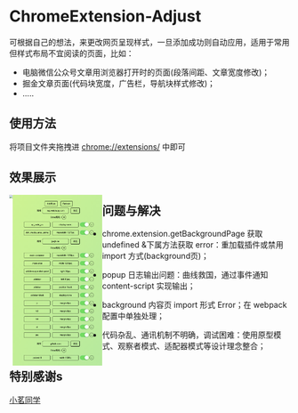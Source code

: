 # ChromeExtension-Adjust

可根据自己的想法，来更改网页呈现样式，一旦添加成功则自动应用，适用于常用但样式布局不宜阅读的页面，比如：

- 电脑微信公众号文章用浏览器打开时的页面(段落间距、文章宽度修改)；
- 掘金文章页面(代码块宽度，广告栏，导航块样式修改)；
- .....





## 使用方法

将项目文件夹拖拽进 [chrome://extensions/](chrome://extensions/) 中即可





## 效果展示

<img src="https://leibnize-picbed.oss-cn-shenzhen.aliyuncs.com/img/20200911203121.png" style="zoom:40%;" align="left"/>

<img src="/source/images/background.png" style="zoom:30%;" align="left"/>





## 问题与解决

- chrome.extension.getBackgroundPage 获取 undefined &下属方法获取 error：重加载插件或禁用 import 方式(background页)；

- popup 日志输出问题：曲线救国，通过事件通知 content-script 实现输出；

- background 内容页 import 形式 Error；在 webpack 配置中单独处理；

- 代码杂乱、通讯机制不明确，调试困难：使用原型模式、观察者模式、适配器模式等设计理念整合；

  



## 特别感谢s

[小茗同学](https://www.cnblogs.com/liuxianan/p/chrome-plugin-develop.html)